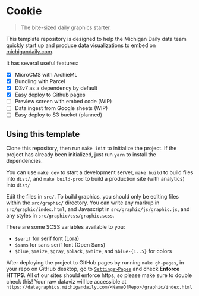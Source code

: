 # Cookie

> The bite-sized daily graphics starter.

This template repository is designed to help the Michigan Daily data team
quickly start up and produce data visualizations to embed on
[michigandaily.com](https://michigandaily.com).

It has several useful features:

- [X] MicroCMS with ArchieML
- [X] Bundling with Parcel
- [X] D3v7 as a dependency by default
- [X] Easy deploy to Github pages
- [ ] Preview screen with embed code (WIP)
- [ ] Data ingest from Google sheets (WIP)
- [ ] Easy deploy to S3 bucket (planned)

## Using this template

Clone this repository, then run `make init` to initialize the project. If the
project has already been initialized, just run `yarn` to install the
dependencies.

You can use `make dev` to start a development server, `make build` to build
files into `dist/`, and `make build-prod` to build a production site (with
analytics) into `dist/`

Edit the files in `src/`. To build graphics, you should only be editing files
within the `src/graphic/` directory. You can write any markup in
`src/graphic/index.html`, and Javascript in `src/graphic/js/graphic.js`, and any
styles in `src/graphic/css/graphic.scss`.

There are some SCSS variables available to you:

- `$serif` for serif font (Lora)
- `$sans` for sans serif font (Open Sans)
- `$blue`, `$maize`, `$gray`, `$black`, `$white`, and `$blue-{1..5}` for colors

After deploying the project to GitHub pages by running `make gh-pages`, in your repo on GitHub desktop, go to [`Settings>Pages`](../../settings/pages) and check **Enforce HTTPS**. All of our sites should enforce https, so please make sure to double check this! Your raw dataviz will be accessible at `https://datagraphics.michigandaily.com/<NameOfRepo>/graphic/index.html`
